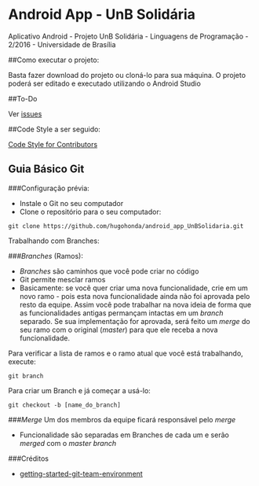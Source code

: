 # Android App - UnB Solidária
Aplicativo Android - Projeto UnB Solidária - Linguagens de Programação - 2/2016 - Universidade de Brasília

##Como executar o projeto:

Basta fazer download do projeto ou cloná-lo para sua máquina. O projeto poderá ser editado e executado utilizando o Android Studio

##To-Do

Ver [issues](https://github.com/hugohonda/UnBSolidaria/issues)

##Code Style a ser seguido:

[Code Style for Contributors](https://source.android.com/source/code-style.html)

## Guia Básico Git

###Configuração prévia:
* Instale o Git no seu computador
* Clone o repositório para o seu computador:
```
git clone https://github.com/hugohonda/android_app_UnBSolidaria.git
```

Trabalhando com Branches:

###_Branches_ (Ramos):
* _Branches_ são caminhos que você pode criar no código
* Git permite mesclar ramos
* Basicamente: se você quer criar uma nova funcionalidade, crie em um novo ramo - pois esta nova funcionalidade ainda não foi aprovada pelo resto da equipe. Assim você pode trabalhar na nova ideia de forma que as funcionalidades antigas permançam intactas em um _branch_ separado. Se sua implementação for aprovada, será feito um _merge_ do seu ramo com o original (_master_) para que ele receba a nova funcionalidade.

Para verificar a lista de ramos e o ramo atual que você está trabalhando, execute:
```
git branch
```
Para criar um Branch e já começar a usá-lo:
```
git checkout -b [name_do_branch]
```

###_Merge_
Um dos membros da equipe ficará responsável pelo _merge_
* Funcionalidade são separadas em Branches de cada um e serão _merged_ com o _master branch_
 

###Créditos
* [getting-started-git-team-environment](https://www.sitepoint.com/getting-started-git-team-environment/)
